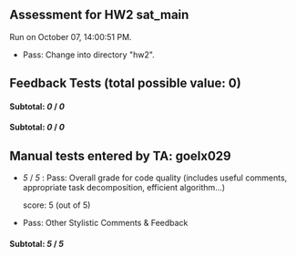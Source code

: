 ## Assessment for HW2 sat_main

Run on October 07, 14:00:51 PM.

+ Pass: Change into directory "hw2".

## Feedback Tests (total possible value: 0)

#### Subtotal: _0_ / _0_

#### Subtotal: _0_ / _0_

## Manual tests entered by TA: goelx029

+  _5_ / _5_ : Pass: Overall grade for code quality (includes useful comments, appropriate task decomposition, efficient algorithm...)

    score: 5 (out of 5)


+ Pass: Other Stylistic Comments & Feedback

    

#### Subtotal: _5_ / _5_

